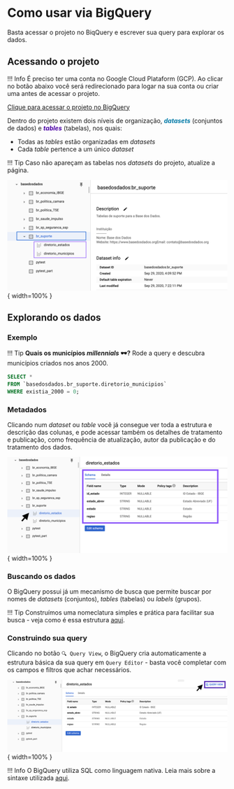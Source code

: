 # Como usar via BigQuery

Basta acessar o projeto no BiqQuery e escrever sua query para explorar os dados.

## Acessando o projeto

!!! Info
    É preciso ter uma conta no Google Cloud Plataform (GCP). Ao clicar
    no botão abaixo você será redirecionado para logar na sua conta ou
    criar uma antes de acessar o projeto.

<a
href="https://console.cloud.google.com/bigquery?p=basedosdados&page=project"
title="{{ lang.t('source.link.title')}}" class="md-button"
style="background-color: var(--md-primary-fg-color);color:
var(--md-primary-bg-color);"
hover="background-color: var(--md-primary-fg-color--dark)">
    Clique para acessar o projeto no BigQuery
</a>

Dentro do projeto existem dois níveis de organização, <strong style="color:#007aa7">*datasets*</strong>
(conjuntos de dados) e <strong style="color:#4b00a7">*tables*</strong>
(tabelas), nos quais:

- Todas as *tables* estão organizadas em *datasets*
- Cada *table* pertence a um único *dataset*

!!! Tip
    Caso não apareçam as tabelas nos *datasets* do projeto, atualize a página.

![](images/bq_structure.png){ width=100% }


## Explorando os dados

### Exemplo

!!! Tip
    **Quais os municípios *millennials* 🕶?** Rode a query e descubra
    municípios criados nos anos 2000.

```sql
SELECT *
FROM `basedosdados.br_suporte.diretorio_municipios`
WHERE existia_2000 = 0;
```

### Metadados

Clicando num *dataset* ou *table* você já consegue ver toda a estrutura
e descrição das colunas, e pode acessar também os detalhes de tratamento e publicação,
como frequência de atualização, autor da publicação e do tratamento dos dados.

![](images/bq_schema_details.png){ width=100% }

### Buscando os dados

O BigQuery possui já um mecanismo de busca que permite buscar por nomes
de *datasets* (conjuntos), *tables* (tabelas) ou *labels* (grupos).

!!! Tip
    Construímos uma nomeclatura simples e prática para facilitar sua
    busca - veja como é essa estrutura [aqui](../naming_rules/).

### Construindo sua query

Clicando no botão `🔍 Query View`, o BigQuery cria automaticamente a estrutura básica
da sua query em `Query Editor` - basta você completar com os campos e filtros que achar
necessários.

![](images/bq_query_view.png){ width=100% }

!!! Info
    O BigQuery utiliza SQL como linguagem nativa. Leia mais sobre a
    sintaxe utilizada
    [aqui](https://cloud.google.com/bigquery/docs/reference/standard-sql/query-syntax).
